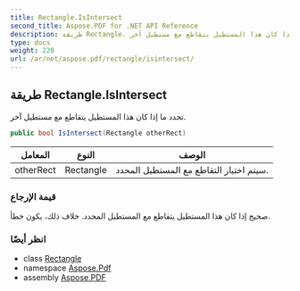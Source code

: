 ```yaml
---
title: Rectangle.IsIntersect
second_title: Aspose.PDF for .NET API Reference
description: طريقة Rectangle. تحدد ما إذا كان هذا المستطيل يتقاطع مع مستطيل آخر
type: docs
weight: 220
url: /ar/net/aspose.pdf/rectangle/isintersect/
---
```

## طريقة Rectangle.IsIntersect

تحدد ما إذا كان هذا المستطيل يتقاطع مع مستطيل آخر.

```csharp
public bool IsIntersect(Rectangle otherRect)
```

| المعامل | النوع | الوصف |
| --- | --- | --- |
| otherRect | Rectangle | سيتم اختبار التقاطع مع المستطيل المحدد. |

### قيمة الإرجاع

صحيح إذا كان هذا المستطيل يتقاطع مع المستطيل المحدد. خلاف ذلك، يكون خطأ.

### انظر أيضًا

* class [Rectangle](../)
* namespace [Aspose.Pdf](../../../aspose.pdf/)
* assembly [Aspose.PDF](../../../)